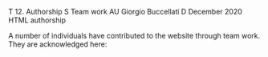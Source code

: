 T 12. Authorship
S Team work
AU Giorgio Buccellati
D December 2020
HTML authorship



A number of individuals have contributed to the website through team work. They are acknowledged here:
<br>
<br>

